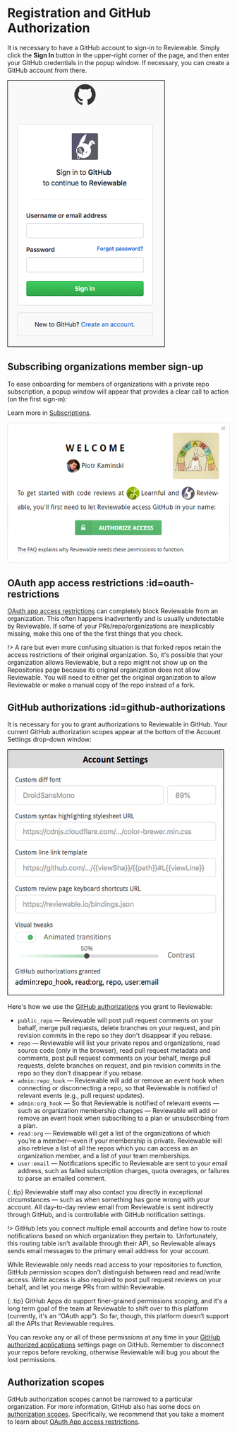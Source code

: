 # Registration and GitHub Authorization

It is necessary to have a GitHub account to sign-in to Reviewable. Simply click the **Sign In** button in the upper-right corner of the page, and then enter your GitHub credentials in the popup window. If necessary, you can create a GitHub account from there.

![reviewable registration](images/registration_1.png)

## Subscribing organizations member sign-up

To ease onboarding for members of organizations with a private repo subscription, a popup window will appear that provides a clear call to action (on the first sign-in):

Learn more in [Subscriptions](#subscriptions).

![reviewable subscribing organization](images/registration_2.png)

## OAuth app access restrictions :id=oauth-restrictions

[OAuth app access restrictions](https://help.github.com/articles/about-oauth-app-access-restrictions/) can completely block Reviewable from an organization. This often happens inadvertently and is usually undetectable by Reviewable. If some of your PRs/repo/organizations are inexplicably missing, make this one of the the first things that you check.

!> A rare but even more confusing situation is that forked repos retain the access restrictions of their original organization. So, it's possible that your organization allows Reviewable, but a repo might not show up on the Repositories page because its original organization does not allow Reviewable. You will need to either get the original organization to allow Reviewable or make a manual copy of the repo instead of a fork.

## GitHub authorizations :id=github-authorizations
It is necessary for you to grant authorizations to Reviewable in GitHub. Your current GitHub authorization scopes appear at the bottom of the Account Settings drop-down window:

![reviewable github authorizations](images/registration_3.png)

Here's how we use the [GitHub authorizations](https://developer.github.com/apps/building-oauth-apps/scopes-for-oauth-apps/) you grant to Reviewable:

*   `public_repo` — Reviewable will post pull request comments on your behalf, merge pull requests, delete branches on your request, and pin revision commits in the repo so they don't disappear if you rebase.
*   `repo` — Reviewable will list your private repos and organizations, read source code (only in the browser), read pull request metadata and comments, post pull request comments on your behalf, merge pull requests, delete branches on request, and pin revision commits in the repo so they don't disappear if you rebase.
*   `admin:repo_hook` — Reviewable will add or remove an event hook when connecting or disconnecting a repo, so that Reviewable is notified of relevant events (e.g., pull request updates).
*   `admin:org_hook` — So that Reviewable is notified of relevant events — such as organization membership changes — Reviewable will add or remove an event hook when subscribing to a plan or unsubscribing from a plan.
*   `read:org` — Reviewable will get a list of the organizations of which you’re a member—even if your membership is private. Reviewable will also retrieve a list of all the repos which you can access as an organization member, and a list of your team memberships.
*   `user:email` — Notifications specific to Reviewable are sent to your email address, such as failed subscription charges, quota overages, or failures to parse an emailed comment.

{:.tip}
Reviewable staff may also contact you directly in exceptional circumstances — such as when something has gone wrong with your account. All day-to-day review email from Reviewable is sent indirectly through GitHub, and is controllable with GitHub notification settings.

!> GitHub lets you connect multiple email accounts and define how to route notifications based on which organization they pertain to. Unfortunately, this routing table isn't available through their API, so Reviewable always sends email messages to the primary email address for your account.

While Reviewable only needs read access to your repositories to function, GitHub permission scopes don't distinguish between read and read/write access.  Write access is also required to post pull request reviews on your behalf, and let you merge PRs from within Reviewable.

{:.tip}
GitHub Apps do support finer-grained permissions scoping, and it's a long term goal of the team at Reviewable to shift over to this platform (currently, it's an “OAuth app”). So far, though, this platform doesn’t support all the APIs that Reviewable requires.

You can revoke any or all of these permissions at any time in your [GitHub authorized applications](https://github.com/settings/applications) settings page on GitHub. Remember to disconnect your repos before revoking, otherwise Reviewable will bug you about the lost permissions.


## Authorization scopes

GitHub authorization scopes cannot be narrowed to a particular organization. For more information, GitHub also has some docs on [authorization scopes](https://developer.github.com/v3/oauth/#scopes). Specifically, we recommend that you take a moment to learn about [OAuth App access restrictions](https://help.github.com/articles/about-oauth-app-access-restrictions/).
